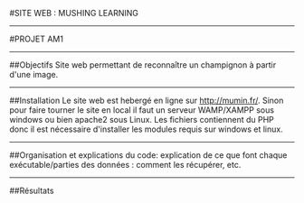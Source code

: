 #SITE WEB : MUSHING LEARNING
***
#PROJET AM1
***
##Objectifs
Site web permettant de reconnaître un champignon à partir d'une image.
***
##Installation 
Le site web est hebergé en ligne sur http://mumin.fr/. Sinon pour faire tourner le site en local il faut un serveur WAMP/XAMPP sous windows ou bien apache2 sous Linux.
Les fichiers contiennent du PHP donc il est nécessaire d'installer les modules requis sur windows et linux.
***
##Organisation et explications du code:
explication de ce que font chaque exécutable/parties des données : comment les récupérer, etc.
***
##Résultats
